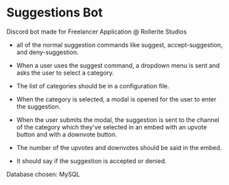 # Suggestions Bot
Discord bot made for Freelancer Application @ Rollerite Studios

- all of the normal suggestion commands like suggest, accept-suggestion, and deny-suggestion.

- When a user uses the suggest command, a dropdown menu is sent and asks the user to select a category.
- The list of categories should be in a configuration file.
- When the category is selected, a modal is opened for the user to enter the suggestion.
- When the user submits the modal, the suggestion is sent to the channel of the category which they've selected in an embed with an upvote button and with a downvote button.
- The number of the upvotes and downvotes should be said in the embed.
- It should say if the suggestion is accepted or denied.

Database chosen: MySQL